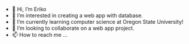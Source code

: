 - 👋 Hi, I’m Eriko
- 👀 I’m interested in creating a web app with database.
- 🌱 I’m currently learning computer science at Oregon State University!
- 💞️ I’m looking to collaborate on a web app project.
- 📫 How to reach me ...

<!---
dotte-osu/dotte-osu is a ✨ special ✨ repository because its `README.md` (this file) appears on your GitHub profile.
You can click the Preview link to take a look at your changes.
--->
